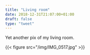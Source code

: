 ```yaml
---
title: "Living room"
date: 2018-12-31T21:07:00+01:00
draft: false
type: "tweet"
---
```


Yet another pix of my living room.

{{< figure src="/img/IMG_0517.jpg" >}}
